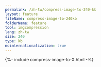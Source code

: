 ```yaml
---
permalink: /zh-tw/compress-image-to-240-kb
layout: feature
fileName: compress-image-to-240kb
folderName: feature
tool: imgcompression
lang: zh-tw
size: 240
type: kb
nointernationalization: true
---
```

{%- include compress-image-to-X.html -%}
      